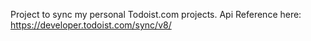 Project to sync my personal Todoist.com projects.
Api Reference here: https://developer.todoist.com/sync/v8/